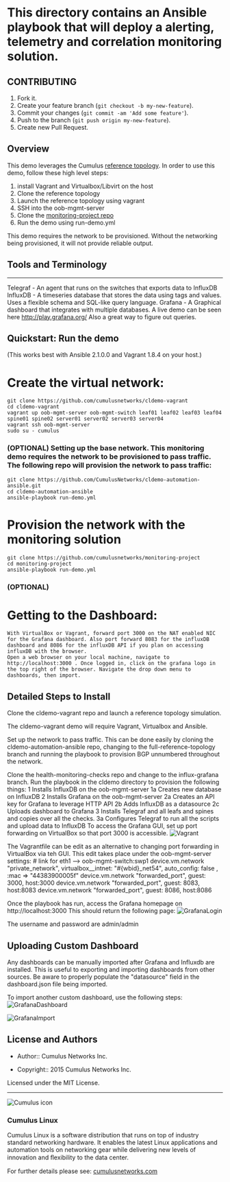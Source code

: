 # **This directory contains an Ansible playbook that will deploy a alerting, telemetry and correlation monitoring solution.**

## CONTRIBUTING


1. Fork it.
2. Create your feature branch (`git checkout -b my-new-feature`).
3. Commit your changes (`git commit -am 'Add some feature'`).
4. Push to the branch (`git push origin my-new-feature`).
5. Create new Pull Request.


Overview
--------

This demo leverages the Cumulus [reference topology](https://github.com/cumulusnetworks/cldemo-vagrant). In order to use this demo, follow these high level steps:
1. install Vagrant and Virtualbox/Libvirt on the host
2. Clone the reference topology
3. Launch the reference topology using vagrant
4. SSH into the oob-mgmt-server
5. Clone the [monitoring-project repo](https://github.com/CumulusNetworks/monitoring-project)
6. Run the demo using run-demo.yml

This demo requires the network to be provisioned. Without the networking being provisioned, it will not provide reliable output.

## Tools and Terminology
------------------------
Telegraf - An agent that runs on the switches that exports data to InfluxDB
InfluxDB - A timeseries database that stores the data using tags and values. Uses a flexible schema and SQL-like query language.
Grafana - A Graphical dashboard that integrates with multiple databases. A live demo can be seen here http://play.grafana.org/ Also a great way to figure out queries.

Quickstart: Run the demo
------------------------
(This works best with Ansible 2.1.0.0 and Vagrant 1.8.4 on your host.)

# Create the virtual network:
    git clone https://github.com/cumulusnetworks/cldemo-vagrant
    cd cldemo-vagrant
    vagrant up oob-mgmt-server oob-mgmt-switch leaf01 leaf02 leaf03 leaf04 spine01 spine02 server01 server02 server03 server04
    vagrant ssh oob-mgmt-server
    sudo su - cumulus
### (OPTIONAL) Setting up the base network. This monitoring demo requires the network to be provisioned to pass traffic. The following repo will provision the network to pass traffic:
    git clone https://github.com/CumulusNetworks/cldemo-automation-ansible.git
    cd cldemo-automation-ansible
    ansible-playbook run-demo.yml
# Provision the network with the monitoring solution
    git clone https://github.com/cumulusnetworks/monitoring-project
    cd monitoring-project
    ansible-playbook run-demo.yml
### (OPTIONAL)
# Getting to the Dashboard:
    With VirtualBox or Vagrant, forward port 3000 on the NAT enabled NIC for the Grafana dashboard. Also port forward 8083 for the influxDB dashboard and 8086 for the influxDB API if you plan on accessing influxDB with the browser.
    Open a web browser on your local machine, navigate to http://localhost:3000 . Once logged in, click on the grafana logo in the top right of the browser. Navigate the drop down menu to dashboards, then import.

## Detailed Steps to Install
Clone the cldemo-vagrant repo and launch a reference topology simulation.

The cldemo-vagrant demo will require Vagrant, Virtualbox and Ansible.

Set up the network to pass traffic. This can be done easily by cloning the cldemo-automation-ansible repo, changing to the full-reference-topology branch and running the playbook to provision BGP unnumbered throughout the network.

Clone the health-monitoring-checks repo and change to the influx-grafana branch. Run the playbook in the cldemo directory to provision the following things:
1 Installs InfluxDB on the oob-mgmt-server
1a Creates new database on InfluxDB
2 Installs Grafana on the oob-mgmt-server
2a Creates an API key for Grafana to leverage HTTP API
2b Adds InfluxDB as a datasource
2c Uploads dashboard to Grafana
3 Installs Telegraf and all leafs and spines and copies over all the checks.
3a Configures Telegraf to run all the scripts and upload data to InfluxDB
To access the Grafana GUI, set up port forwarding on VirtualBox so that port 3000 is accessible.
![Vagrant](Vagrant.png)

The Vagrantfile can be edit as an alternative to changing port forwarding in VirtualBox via teh GUI. This edit takes place under the oob-mgmt-server settings:
    # link for eth1 --> oob-mgmt-switch:swp1
    device.vm.network "private_network", virtualbox__intnet: "#{wbid}_net54", auto_config: false , :mac => "44383900005f"
    device.vm.network "forwarded_port", guest: 3000, host:3000
    device.vm.network "forwarded_port", guest: 8083, host:8083
    device.vm.network "forwarded_port", guest: 8086, host:8086


Once the playbook has run, access the Grafana homepage on http://localhost:3000
This should return the following page:
![GrafanaLogin](GrafanaLogin.png)


The username and password are admin/admin

Uploading Custom Dashboard
--------------------------
Any dashboards can be manually imported after Grafana and Influxdb are installed. This is useful to exporting and importing dashboards from other sources. Be aware to properly populate the "datasource" field in the dashboard.json file being imported.


To import another custom dashboard, use the following steps:
![GrafanaDashboard](GrafanaDashboard.png)

![GrafanaImport](GrafanaImport.png)


## License and Authors

* Author:: Cumulus Networks Inc.

* Copyright:: 2015 Cumulus Networks Inc.

Licensed under the MIT License.

---

![Cumulus icon](http://cumulusnetworks.com/static/cumulus/img/logo_2014.png)

### Cumulus Linux

Cumulus Linux is a software distribution that runs on top of industry standard
networking hardware. It enables the latest Linux applications and automation
tools on networking gear while delivering new levels of innovation and
ﬂexibility to the data center.

For further details please see:
[cumulusnetworks.com](http://www.cumulusnetworks.com)


